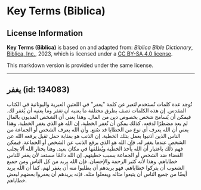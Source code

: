 # Key Terms (Biblica)

## License Information

**Key Terms (Biblica)** is based on and adapted from: _Biblica Bible Dictionary_, [Biblica, Inc.](https://www.biblica.com/), 2023, which is licensed under a [CC BY-SA 4.0 license](https://creativecommons.org/licenses/by-sa/4.0/legalcode.en).

This markdown version is provided under the same license.



--------------------------------

## يغفر (id: 134083)

تُوجد عدة كلمات تُستخدم لتعبر عن كلمة "يغفر" في اللغتين العبرية واليونانية في الكتاب المقدس. إن هذه الكلمات تصف بطرق مختلفة ما يعنيه أن تغفر وما يعنيه أن يُغفر لك. فيمكن أن يُسامح شخص بخصوص دين من المال. وهذا يعني أن الشخص المديون بالمال لم يعد مضطرًا لدفعه. كذلك يمكن أن تُغفر الخطية. إن الله هو الذي يغفر الخطية. وهذا يعني أن الله يعرف أي نوع من الخطايا قد صُنع. وأن الله يعرف الشخص أو الجماعة من الناس الذين أذنبوا بعمل بتلك الخطية. إن الذنب هو بمثابة حمل ثقيل يرفعه الله عن الشخص عندما يغفر له. فإن الله هو الذي يرفع الذنب عن الشخص أو الجماعة. فيمكن فهم ذلك باعتبار أن الله يأخذ الخطية ويُطلقها في مكان بعيد. وهنا يختار الله ألا يجلب القضاء ضد الشخص أو الجماعة بسبب خطيتهم. إن الله دائمًا مستعد لأن يغفر للناس خطاياهم. وهذا لأنه كثير الرحمة والإحسان. فإن الله يريد من كل الناس ومن جميع الشعوب أن يتركوا خطاياهم. فهو يريدهم أن يطلبوا منه أن يغفر لهم. كما أن الله يريد أيضًا من جميع الناس أن يتبعوا مثاله ويفعلوا مثله. فإنه يريدهم أن يغفروا بعضهم لبعض خطاياهم.



